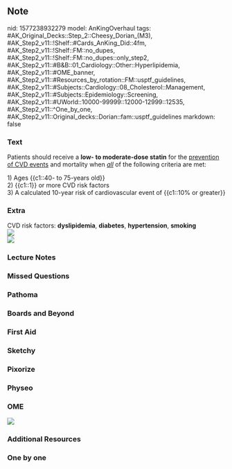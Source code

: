 ## Note
nid: 1577238932279
model: AnKingOverhaul
tags: #AK_Original_Decks::Step_2::Cheesy_Dorian_(M3), #AK_Step2_v11::!Shelf::#Cards_AnKing_Did::4fm, #AK_Step2_v11::!Shelf::FM::no_dupes, #AK_Step2_v11::!Shelf::FM::no_dupes::only_step2, #AK_Step2_v11::#B&B::01_Cardiology::Other::Hyperlipidemia, #AK_Step2_v11::#OME_banner, #AK_Step2_v11::#Resources_by_rotation::FM::usptf_guidelines, #AK_Step2_v11::#Subjects::Cardiology::08_Cholesterol::Management, #AK_Step2_v11::#Subjects::Epidemiology::Screening, #AK_Step2_v11::#UWorld::10000-99999::12000-12999::12535, #AK_Step2_v11::^One_by_one, #AK_Step2_v11::Original_decks::Dorian::fam::usptf_guidelines
markdown: false

### Text
Patients should receive a <b>low- to moderate-dose statin</b> for
the <u>prevention of CVD events</u> and mortality when
<u><i>all</i></u> of the following criteria are met:
<div>
  1) Ages {{c1::40- to 75-years old}}
</div>
<div>
  2) {{c1::1}} or more CVD risk factors
</div>
<div>
  3) A calculated 10-year risk of cardiovascular event of {{c1::10%
  or greater}}
</div>

### Extra
<div>
  CVD risk factors: <b>dyslipidemia</b>, <b>d</b><b>iabetes</b>,
  <b>h</b><b>ypertension</b>, <b>s</b><b>moking</b>
</div><img src="paste-26779121090561_1490401575642.jpg">
<div><img src=
"paste-a22ecf9b86d4dde784c8a861a2595de73b68317b.jpg"></div>

### Lecture Notes


### Missed Questions


### Pathoma


### Boards and Beyond


### First Aid


### Sketchy


### Pixorize


### Physeo


### OME
<div class="ome-widget">
  <a href="https://onlinemeded.org?ref=anki"><img src=
  "_OME_AnkiFlashcards_General_3.png"></a>
</div>

### Additional Resources


### One by one

